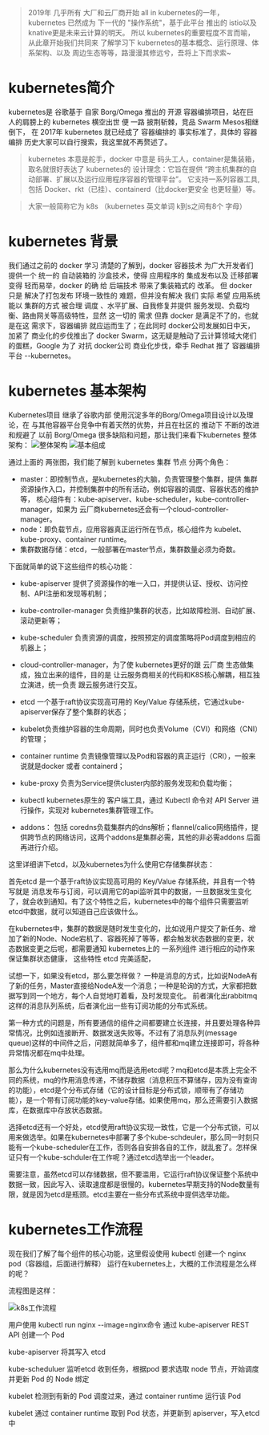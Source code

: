 > 2019年 几乎所有 大厂和云厂商开始 all in kubernetes的一年，kubernetes 已然成为 下一代的 "操作系统"，基于此平台 推出的 istio以及knative更是未来云计算的明天。
所以 kubernetes的重要程度不言而喻，从此章开始我们共同来 了解学习下 kubernetes的基本概念、运行原理、体系架构、以及 周边生态等等，路漫漫其修远兮，吾将上下而求索~

# kubernetes简介
kubernetes是 谷歌基于 自家 Borg/Omega 推出的 开源 容器编排项目，站在巨人的肩膀上的 kubernetes 横空出世 便 一路 披荆斩棘，竞品 Swarm Mesos相继倒下，
在 2017年 kubernetes 就已经成了 容器编排的 事实标准了，具体的 容器编排 历史大家可以自行搜索，我这里就不再赘述了。

> kubernetes 本意是舵手，docker 中意是 码头工人，container是集装箱，取名就很好表达了 kubernetes的 设计理念：它旨在提供 “跨主机集群的自动部署、扩展以及运行应用程序容器的管理平台”。
>它支持一系列容器工具, 包括 Docker、rkt（已挂）、containerd（比docker更安全 也更轻量）等。

> 大家一般简称它为 k8s （kubernetes 英文单词 k到s之间有8个 字母）

# kubernetes 背景
我们通过之前的 docker 学习 清楚的了解到，docker 容器技术 为广大开发者们 提供一个 统一的 自动装箱的 沙盒技术，使得 应用程序的 集成发布以及 迁移部署
变得 轻而易举，docker 的确 给 后端技术 带来了集装箱式的 改革。 但 docker 只是 解决了打包发布 环境一致性的 难题，但并没有解决 我们 实际 希望 应用系统 能以
集群的方式 被合理 调度 、水平扩展、自我修复并提供 服务发现、负载均衡、路由网关等高级特性，显然 这一切的 需求 但靠 docker 是满足不了的，也就是在这
需求下，容器编排 就应运而生了；在此同时 docker公司发展如日中天，加紧了 商业化的步伐推出了 docker Swarm，这无疑是触动了云计算领域大佬们的蛋糕，Google 为了 对抗 docker公司 商业化步伐，牵手 Redhat 推了 容器编排平台 --kubernetes。

# kubernetes 基本架构
Kubernetes项目 继承了谷歌内部 使用沉淀多年的Borg/Omega项目设计以及理论，在 与其他容器平台竞争中有着天然的优势，并且在社区的 推动下 不断的改进 和规避了 以前 Borg/Omega 很多缺陷和问题，那让我们来看下kubernetes 整体架构：
![整体架构](http://lisen-imgs.oss-cn-hangzhou.aliyuncs.com/learning-docker-kubernetes/k8s01.png)
![基本组成](http://lisen-imgs.oss-cn-hangzhou.aliyuncs.com/learning-docker-kubernetes/k8s02.png)

通过上面的 两张图，我们能了解到 kubernetes 集群 节点 分两个角色：
- master：即控制节点，是kubernetes的大脑，负责管理整个集群，提供 集群资源操作入口，并控制集群中的所有活动，例如容器的调度、容器状态的维护等，
核心组件有：kube-apiserver、kube-scheduler，kube-controller-manager，如果为 云厂商kubernetes还会有一个cloud-controller-manager。
- node：即负载节点，应用容器真正运行所在节点，核心组件为 kubelet、kube-proxy、container runtime。
- 集群数据存储：etcd，一般部署在master节点，集群数量必须为奇数。

下面就简单的说下这些组件的核心功能：
- kube-apiserver 提供了资源操作的唯一入口，并提供认证、授权、访问控制、API注册和发现等机制；
- kube-controller-manager 负责维护集群的状态，比如故障检测、自动扩展、滚动更新等；
- kube-scheduler 负责资源的调度，按照预定的调度策略将Pod调度到相应的机器上；
- cloud-controller-manager，为了使 kubernetes更好的跟 云厂商 生态做集成，独立出来的组件，目的是 让云服务商相关的代码和K8S核心解耦，相互独立演进，统一负责 跟云服务进行交互。 
- etcd 一个基于raft协议实现高可用的 Key/Value 存储系统，它通过kube-apiserver保存了整个集群的状态；

- kubelet负责维护容器的生命周期，同时也负责Volume（CVI）和网络（CNI）的管理；
- container runtime 负责镜像管理以及Pod和容器的真正运行（CRI），一般来说就是docker 或者 containerd；
- kube-proxy 负责为Service提供cluster内部的服务发现和负载均衡；

- kubectl kubernetes原生的 客户端工具，通过 Kubectl 命令对 API Server 进行操作，实现对 kubernetes集群管理工作。
- addons： 包括 coredns负载集群内的dns解析；flannel/calico网络插件，提供跨节点的网络访问，这两个addons是集群必需，其他的非必需addons 后面再进行介绍。


这里详细讲下etcd，以及kubernetes为什么使用它存储集群状态：

首先etcd 是一个基于raft协议实现高可用的 Key/Value 存储系统，并且有一个特写就是 消息发布与订阅，可以调用它的api监听其中的数据，一旦数据发生变化了，就会收到通知。有了这个特性之后，kubernetes中的每个组件只需要监听etcd中数据，就可以知道自己应该做什么。

在kubernetes中，集群的数据是随时发生变化的，比如说用户提交了新任务、增加了新的Node、Node宕机了、容器死掉了等等，都会触发状态数据的变更，状态数据变更之后呢，都需要通知 kubernetes上的 一系列组件 进行相应的动作来保证集群状态健康，
这些特性 etcd 完美适配，

试想一下，如果没有etcd，那么要怎样做？
一种是消息的方式，比如说NodeA有了新的任务，Master直接给NodeA发一个消息；一种是轮询的方式，大家都把数据写到同一个地方，每个人自觉地盯着看，及时发现变化。
前者演化出rabbitmq这样的消息队列系统，后者演化出一些有订阅功能的分布式系统。

第一种方式的问题是，所有要通信的组件之间都要建立长连接，并且要处理各种异常情况，比例如连接断开、数据发送失败等。不过有了消息队列(message queue)这样的中间件之后，问题就简单多了，组件都和mq建立连接即可，将各种异常情况都在mq中处理。

那么为什么kubernetes没有选用mq而是选用etcd呢？mq和etcd是本质上完全不同的系统，mq的作用消息传递，不储存数据（消息积压不算储存，因为没有查询的功能），etcd是个分布式存储（它的设计目标是分布式锁，顺带有了存储功能），是一个带有订阅功能的key-value存储。如果使用mq，那么还需要引入数据库，在数据库中存放状态数据。

选择etcd还有一个好处，etcd使用raft协议实现一致性，它是一个分布式锁，可以用来做选举。如果在kubernetes中部署了多个kube-schdeuler，那么同一时刻只能有一个kube-scheduler在工作，否则各自安排各自的工作，就乱套了。怎样保证只有一个kube-schduler在工作呢？通过etcd选举出一个leader。

需要注意，虽然etcd可以存储数据，但不要滥用，它运行raft协议保证整个系统中数据一致，因此写入、读取速度都是很慢的。kubernetes早期支持的Node数量有限，就是因为etcd是瓶颈。etcd主要在一些分布式系统中提供选举功能。

# kubernetes工作流程
现在我们了解了每个组件的核心功能，这里假设使用 kubectl 创建一个 nginx pod（容器组，后面进行解释） 运行在kubernetes上，大概的工作流程是怎么样的呢？

流程图是这样：

![k8s工作流程](http://lisen-imgs.oss-cn-hangzhou.aliyuncs.com/learning-docker-kubernetes/k8s03.png)

用户使用  kubectl run nginx --image=nginx命令  通过 kube-apiserver REST API 创建一个 Pod

kube-apiserver 将其写入 etcd

kube-scheduluer 监听etcd 收到任务，根据pod 要求选取 node 节点，开始调度并更新 Pod 的 Node 绑定

kubelet 检测到有新的 Pod 调度过来，通过 container runtime 运行该 Pod

kubelet 通过 container runtime 取到 Pod 状态，并更新到 apiserver，写入etcd中 






